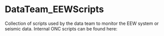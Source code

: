 # DataTeam_EEWScripts
Collection of scripts used by the data team to monitor the EEW system or seismic data. Internal ONC scripts can be found here: 
